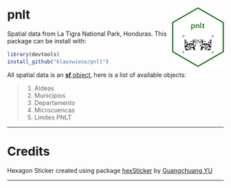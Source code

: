 
# pnlt <img src="inst/figures/pnlt.png" align="right" width="120"/>

Spatial data from La Tigra National Park, Honduras. This package can be install with:

```r
library(devtools)
install_github("klauswiese/pnlt")
```

All spatial data is an [**sf** object](https://r-spatial.github.io/sf/), here is a list of available objects:

> 1. Aldeas
> 2. Municipios
> 3. Departamento
> 4. Microcuencas
> 5. Límites PNLT

***
# Credits
Hexagon Sticker created using package [hexSticker](https://github.com/GuangchuangYu/hexSticker) by [Guangchuang YU](https://yulab-smu.top)

***
